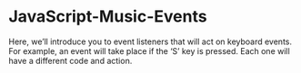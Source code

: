 # JavaScript-Music-Events
Here, we’ll introduce you to event listeners that will act on keyboard events. For example, an event will take place if the ‘S’ key is pressed. Each one will have a different code and action. 
